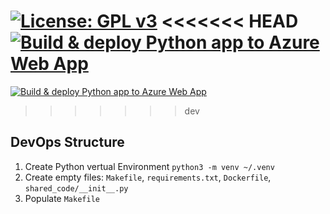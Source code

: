 [![License: GPL v3](https://img.shields.io/badge/License-GPLv3-blue.svg)](https://www.gnu.org/licenses/gpl-3.0)
<<<<<<< HEAD
[![Build & deploy Python app to Azure Web App](https://github.com/tribp/solar-forecast-api/actions/workflows/main_solar-forecast-api.yml/badge.svg?branch=main)](https://github.com/tribp/solar-forecast-api/actions/workflows/main_solar-forecast-api.yml)
=======
[![Build & deploy Python app to Azure Web App](https://github.com/tribp/solar-forecast-api/actions/workflows/dev_solar-forecast-api-dev.yml/badge.svg?branch=dev)](https://github.com/tribp/solar-forecast-api/actions/workflows/dev_solar-forecast-api-dev.yml)
>>>>>>> dev

## DevOps Structure

1. Create Python vertual Environment `python3 -m venv ~/.venv`
2. Create empty files: `Makefile`, `requirements.txt`, `Dockerfile`, `shared_code/__init__.py`
3. Populate `Makefile`
